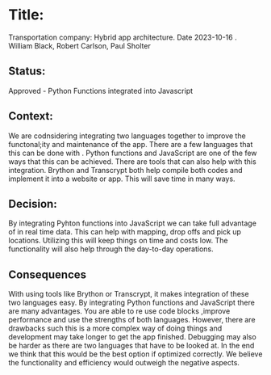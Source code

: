 

# Title:
Transportation company: Hybrid app architecture. Date 2023-10-16 . William Black, Robert Carlson, Paul Sholter 

## Status:

Approved - Python Functions integrated into Javascript

## Context:
 We are codnsidering integrating two languages together to improve the functonal;ity and maintenance of the app. There are a few languages that this can be done with . Python functions and JavaScript are one of the few ways that this can be achieved. There are tools that can also help with this integration. Brython and Transcrypt both help compile both codes and implement it into a website or app. This will save time in many ways.

## Decision:

By integrating Pyhton functions into JavaScript we can take full advantage of in real time data. This can help with mapping, drop offs and pick up locations. Utilizing this will keep things on time and costs low. The functionality will also help through the day-to-day operations. 

## Consequences

With using tools like Brython or Transcrypt, it makes integration of these two languages easy. By integrating Python functions and JavaScript there are many advantages. You are able to re use code blocks ,improve performance and use the strengths of both languages. However, there are drawbacks such this is a more complex way of doing things and development may take longer to get the app finished. Debugging may also be harder as there are two languages that have to be looked at. In the end we think that this would be the best option if optimized correctly. We believe the functionality and efficiency would outweigh the negative aspects.
